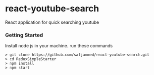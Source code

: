 # react-youtube-search
React application for quick searching youtube



### Getting Started
Install node js in your machine. run these commands

```
> git clone https://github.com/safjammed/react-youtube-search.git
> cd ReduxSimpleStarter
> npm install
> npm start
```
